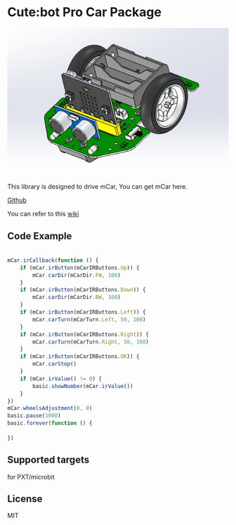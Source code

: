 
# Cute:bot Pro Car Package

![](/image.png/)

This library is designed to drive mCar, You can get mCar here.

[Github](https://github.com/mworkfun/pxt_mcar)

You can refer to this [wiki](http://wiki.siyeenova.com)

## Code Example
```JavaScript

mCar.irCallback(function () {
    if (mCar.irButton(mCarIRButtons.Up)) {
        mCar.carDir(mCarDir.FW, 100)
    }
    if (mCar.irButton(mCarIRButtons.Down)) {
        mCar.carDir(mCarDir.BW, 100)
    }
    if (mCar.irButton(mCarIRButtons.Left)) {
        mCar.carTurn(mCarTurn.Left, 50, 100)
    }
    if (mCar.irButton(mCarIRButtons.Right)) {
        mCar.carTurn(mCarTurn.Right, 50, 100)
    }
    if (mCar.irButton(mCarIRButtons.OK)) {
        mCar.carStop()
    }
    if (mCar.irValue() != 0) {
        basic.showNumber(mCar.irValue())
    }
})
mCar.wheelsAdjustment(0, 0)
basic.pause(1000)
basic.forever(function () {
	
})

```
## Supported targets
for PXT/microbit

## License
MIT

